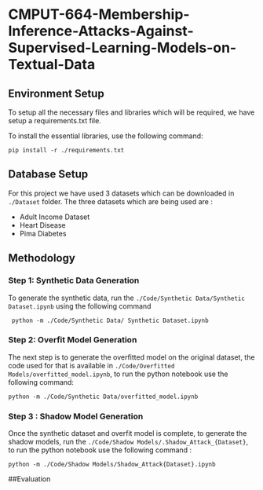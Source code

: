 # CMPUT-664-Membership-Inference-Attacks-Against-Supervised-Learning-Models-on-Textual-Data

## Environment Setup
To setup all the necessary files and libraries which will be required, we have setup a requirements.txt file.

To install the essential libraries, use the following command:
```
pip install -r ./requirements.txt
```

## Database Setup

For this project we have used 3 datasets which can be downloaded in ```./Dataset``` folder. The three datasets which are being used are : 
- Adult Income Dataset
- Heart Disease
- Pima Diabetes

## Methodology

### Step 1: Synthetic Data Generation

To generate the synthetic data, run the ```./Code/Synthetic Data/Synthetic Dataset.ipynb``` using the following command

``` python -m ./Code/Synthetic Data/ Synthetic Dataset.ipynb```


### Step 2: Overfit Model Generation
The next step is to generate the overfitted model on the original dataset, the code used for that is available in ```./Code/Overfitted Models/overfitted_model.ipynb```, to run the python notebook use the following command:
```
python -m ./Code/Synthetic Data/overfitted_model.ipynb
```

### Step 3 : Shadow Model Generation
Once the synthetic dataset and overfit model is complete, to generate the shadow models, run the ```./Code/Shadow Models/.Shadow_Attack_{Dataset}```, to run the python notebook use the following command :

```
python -m ./Code/Shadow Models/Shadow_Attack{Dataset}.ipynb
```

##Evaluation


